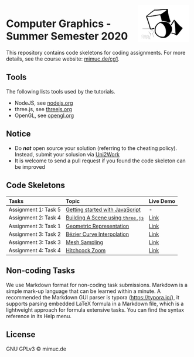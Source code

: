 <img src="./cg.png" alt="logo" height="100" align="right" style="margin: 5px; margin-bottom: 20px;" />


# Computer Graphics - Summer Semester 2020

This repository contains code skeletons for coding assignments. 
For more details, see the course website: [mimuc.de/cg1](http://mimuc.de/cg1).

## Tools

The following lists tools used by the tutorials.

- NodeJS, see [nodejs.org](https://nodejs.org/)
- three.js, see [threejs.org](https://threejs.org/)
- OpenGL, see [opengl.org](https://www.opengl.org/)

## Notice

- Do **_not_** open source your solution (referring to the cheating policy). Instead, submit your solusion via [Uni2Work](https://uni2work.ifi.lmu.de/)
- It is welcome to send a pull request if you found the code skeleton can be improved

## Code Skeletons

| Tasks | Topic | Live Demo |
|:-----|:---|:---|
| Assignment 1: Task 5| [Getting started with JavaScript](./1-math/) | - |
| Assignment 2: Task 4| [Building A Scene using `three.js`](./2-transform/) | [Link](http://www.medien.ifi.lmu.de/lehre/ss20/cg1/demo/2-transform/index.html)|
| Assignment 3: Task 1| [Geometric Representation](./3-geometry/terrain) | [Link](http://www.medien.ifi.lmu.de/lehre/ss20/cg1/demo/3-geometry/terrain/index.html)|
| Assignment 3: Task 2| [Bézier Curve Interpolation](./3-geometry/bezier) | [Link](http://www.medien.ifi.lmu.de/lehre/ss20/cg1/demo/3-geometry/bezier/index.html)|
| Assignment 3: Task 3| [Mesh Sampling](./3-geometry/bunny)| [Link](http://www.medien.ifi.lmu.de/lehre/ss20/cg1/demo/3-geometry/bunny/index.html)|
| Assignment 4: Task 4| [Hitchcock Zoom](./4-camera)| [Link](http://www.medien.ifi.lmu.de/lehre/ss20/cg1/demo/4-camera/hitchcock/index.html)|

## Non-coding Tasks

We use Markdown format for non-coding task submissions. Markdown is 
a simple mark-up language that can be learned within a minute. 
A recommended the Markdown GUI parser is typora (https://typora.io/), 
it supports parsing embedded LaTeX formula in a Markdown file, which is
a lightweight approach for formula extensive tasks.
You can find the syntax reference in its Help menu.

## License

GNU GPLv3 &copy; mimuc.de